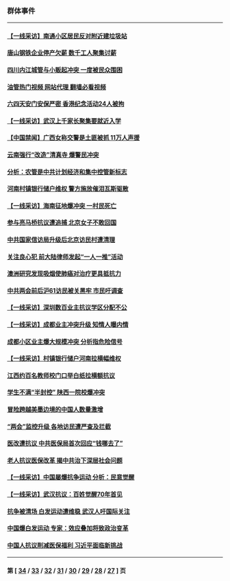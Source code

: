 ### 群体事件
---
#### [【一线采访】南通小区居民反对附近建垃圾站](../../pages/ncid279/n14021690.md?06290045) 
#### [唐山钢铁企业停产欠薪 数千工人聚集讨薪](../../pages/ncid279/n14017404.md?06290045) 
#### [四川内江城管与小贩起冲突 一度被民众围困](../../pages/ncid279/n14015922.md?06290045) 
#### [油管热门视频 网站代理 翻墙必看视频](http://138.2.39.72:81/youtube.html?epic-marker?06290045)
#### [六四天安门安保严密 香港纪念活动24人被拘](../../pages/ncid279/n14009800.md?06290045) 
#### [【一线采访】武汉上千家长聚集要就近入学](../../pages/ncid279/n14009497.md?06290045) 
#### [【中国禁闻】广西女称交警是土匪被抓 11万人声援](../../pages/ncid279/n14006869.md?06290045) 
#### [云南强行“改造”清真寺 爆警民冲突](../../pages/ncid279/n14005561.md?06290045) 
#### [分析：农管是中共计划经济和集中控管新标志](../../pages/ncid279/n14000665.md?06290045) 
#### [河南村镇银行储户维权 警方施放催泪瓦斯驱散](../../pages/ncid279/n13998750.md?06290045) 
#### [【一线采访】海南征地爆冲突 一村民死亡](../../pages/ncid279/n13989137.md?06290045) 
#### [参与亮马桥抗议遭追捕 北京女子不敢回国](../../pages/ncid279/n13985420.md?06290045) 
#### [中共国家信访局升级后北京访民村遭清理](../../pages/ncid279/n13984826.md?06290045) 
#### [关注良心犯 前大陆律师发起“一人一推”活动](../../pages/ncid279/n13980524.md?06290045) 
#### [澳洲研究发现吸烟使肺癌对治疗更具抵抗力](../../pages/ncid279/n13977762.md?06290045) 
#### [中共两会前后沪61访民被关黑牢 市民吁调查](../../pages/ncid279/n13976054.md?06290045) 
#### [【一线采访】深圳数百业主抗议学区分配不公](../../pages/ncid279/n13976680.md?06290045) 
#### [【一线采访】成都业主冲突升级 知情人曝内情](../../pages/ncid279/n13965289.md?06290045) 
#### [成都小区业主爆大规模冲突 分析指危险信号](../../pages/ncid279/n13964520.md?06290045) 
#### [【一线采访】村镇银行储户河南拉横幅维权](../../pages/ncid279/n13964555.md?06290045) 
#### [江西约百名教师校门口举白纸拉横额抗议](../../pages/ncid279/n13958579.md?06290045) 
#### [学生不满“半封控” 陕西一院校爆冲突](../../pages/ncid279/n13946647.md?06290045) 
#### [冒险跨越美墨边境的中国人数量激增](../../pages/ncid279/n13946742.md?06290045) 
#### [“两会”监控升级 各地访民遭严查及拦截](../../pages/ncid279/n13942702.md?06290045) 
#### [医改遭抗议 中共医保局首次回应“钱哪去了”](../../pages/ncid279/n13938290.md?06290045) 
#### [老人抗议医保改革 揭中共治下深层社会问题](../../pages/ncid279/n13934963.md?06290045) 
#### [【一线采访】中国屡爆抗争运动 分析：民意觉醒](../../pages/ncid279/n13934024.md?06290045) 
#### [【一线采访】武汉抗议：百姓觉醒70年首见](../../pages/ncid279/n13931265.md?06290045) 
#### [抗争被清场 白发运动遭维稳 武汉人吁国际关注](../../pages/ncid279/n13931147.md?06290045) 
#### [中国爆白发运动 专家：效应叠加将致政治变革](../../pages/ncid279/n13931004.md?06290045) 
#### [中国人抗议削减医保福利 习近平面临新挑战](../../pages/ncid279/n13930530.md?06290045) 

---
#### 第 [ [34](./34.md?06290045) / [33](./33.md?06290045) / [32](./32.md?06290045) / [31](./31.md?06290045) / [30](./30.md?06290045) / [29](./29.md?06290045) / [28](./28.md?06290045) / [27](./27.md?06290045) ] 页
